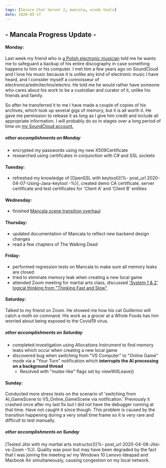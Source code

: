 ```yaml
---
tags: [Secure Chat Server 2, mancala, xcode tools]
date: 2020-05-17
---
```

## - Mancala Progress Update -
#### Monday:
Last week my friend who is [a Polish electronic musician](https://soundcloud.com/nasoshnik) told me he wants me to safeguard a backup of his entire discography in case something happens to him or his computer. I met him a few years ago on SoundCloud and I love his music because it is unlike any kind of electronic music I have heard, and I consider myself a connoisseur of electronica/edm/techno/electro. He told me he would rather have someone who cares about his work to be a custodian and curator of it, unlike his friends and family.

So after he transferred it to me I have made a couple of copies of his archives, which took up several gigs of memory, but it is all worth it. He gave me permission to release it as long as I give him credit and include all appropriate information. I will probably do so in stages over a long period of time on [my SoundCloud account.](https://soundcloud.com/sour_cream_pringles)

##### other accomplishments on Monday
- encrypted my passwords using my new X509Certificate
- researched using certificates in conjunction with C# and SSL sockets

#### Tuesday:
- refreshed my knowledge of [OpenSSL with keytool]({%- post_url 2020-04-07-Using-Java-keytool -%}), created demo CA certificate, server certificate and test certificates for 'Client A' and 'Client B' entities

#### Wednesday:
- finished <a href="{%- post_url 2020-05-10-plugging-the-leaks -%}#scene-transition-overhaul">Mancala scene transition overhaul</a>

#### Thursday:
- updated documentation of Mancala to reflect new backend design changes
- read a few chapters of The Walking Dead

#### Friday:
- performed regression tests on Mancala to make sure all memory leaks are closed
- tried to eliminate memory leak when creating a new local game
- attended Zoom meeting for martial arts class, discussed ['System 1 & 2' logical thinking from "Thinking Fast and Slow"](https://en.wikipedia.org/wiki/Thinking,_Fast_and_Slow)

#### Saturday:
Talked to my friend on Zoom. He showed me how his cat Guillermo will catch a moth on command. His work as a grocer at a Whole Foods has him worried about being exposed to the Covid19 virus.

##### other accomplishments on Saturday
- completed investigation using Allocations Instrument to find memory leaks which occur when creating a new local game
<a name="AI-interruption"></a>
- discovered bug when switching from "VS Computer" to "Online Game" mode via a "Your Turn" notification which **interrupts the AI processing on a background thread**
  + Resolved with "mutex-like" flags set by viewWillLeave()

#### Sunday:
Conducted more stress tests on the scenario of 'switching from AI_GameScene to VS_Online_GameScene via notification.' Previously it crashed once after my last fix but I did not have the debugger running at that time. Have not caught it since though. This problem is caused by the transition happening during a very small time frame so it is very rare and difficult to test manually.

##### other accomplishments on Sunday
[Tested Jitsi with my martial arts instructor]({%- post_url 2020-04-08-Jitsi-vs-Zoom -%}). Quality was poor but may have been degraded by the fact that I was joining the meeting w/ my Windows 10 Lenovo Ideapad and Macbook Air simultaneously, causing congestion on my local network.
